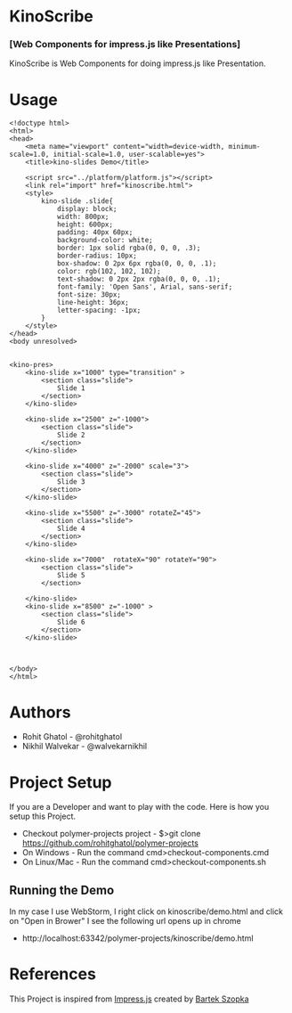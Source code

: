 KinoScribe 
==========
### [Web Components for impress.js like Presentations]


KinoScribe is Web Components for doing impress.js like Presentation.

Usage
======
```
<!doctype html>
<html>
<head>
    <meta name="viewport" content="width=device-width, minimum-scale=1.0, initial-scale=1.0, user-scalable=yes">
    <title>kino-slides Demo</title>

    <script src="../platform/platform.js"></script>
    <link rel="import" href="kinoscribe.html">
    <style>
        kino-slide .slide{
            display: block;
            width: 800px;
            height: 600px;
            padding: 40px 60px;
            background-color: white;
            border: 1px solid rgba(0, 0, 0, .3);
            border-radius: 10px;
            box-shadow: 0 2px 6px rgba(0, 0, 0, .1);
            color: rgb(102, 102, 102);
            text-shadow: 0 2px 2px rgba(0, 0, 0, .1);
            font-family: 'Open Sans', Arial, sans-serif;
            font-size: 30px;
            line-height: 36px;
            letter-spacing: -1px;
        }
    </style>
</head>
<body unresolved>


<kino-pres>
    <kino-slide x="1000" type="transition" >
        <section class="slide">
            Slide 1
        </section>
    </kino-slide>

    <kino-slide x="2500" z="-1000">
        <section class="slide">
            Slide 2
        </section>
    </kino-slide>

    <kino-slide x="4000" z="-2000" scale="3">
        <section class="slide">
            Slide 3
        </section>
    </kino-slide>

    <kino-slide x="5500" z="-3000" rotateZ="45">
        <section class="slide">
            Slide 4
        </section>
    </kino-slide>

    <kino-slide x="7000"  rotateX="90" rotateY="90">
        <section class="slide">
            Slide 5
        </section>

    </kino-slide>
    <kino-slide x="8500" z="-1000" >
        <section class="slide">
            Slide 6
        </section>
    </kino-slide>



</body>
</html>

```
Authors
=========
 * Rohit Ghatol - @rohitghatol
 * Nikhil Walvekar - @walvekarnikhil

Project Setup
==============
If you are a Developer and want to play with the code. Here is how you setup this Project.

 * Checkout polymer-projects project - $>git clone https://github.com/rohitghatol/polymer-projects
 * On Windows - Run the command cmd>checkout-components.cmd 
 * On Linux/Mac - Run the command cmd>checkout-components.sh
 
Running the Demo
-----------------

In my case I use WebStorm, I right click on kinoscribe/demo.html and click on "Open in Brower"
I see the following url opens up in chrome

* http://localhost:63342/polymer-projects/kinoscribe/demo.html

 
References
===========

This Project is inspired from  [Impress.js](https://github.com/bartaz/impress.js/) created by [Bartek Szopka](https://github.com/bartaz)
